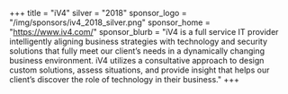 +++
title = "iV4"
silver = "2018"
sponsor_logo = "/img/sponsors/iv4_2018_silver.png"
sponsor_home = "https://www.iv4.com/"
sponsor_blurb = "iV4 is a full service IT provider intelligently aligning business strategies with technology and security solutions that fully meet our client’s needs in a dynamically changing business environment. iV4 utilizes a consultative approach to design custom solutions, assess situations, and provide insight that helps our client’s discover the role of technology in their business."
+++
